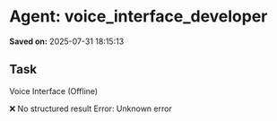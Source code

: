 # Agent: voice_interface_developer
**Saved on:** 2025-07-31 18:15:13

## Task
Voice Interface (Offline)

❌ No structured result
Error: Unknown error


